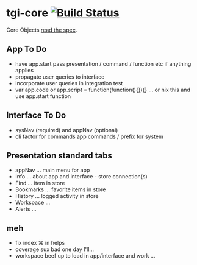 # tgi-core [![Build Status](https://travis-ci.org/tgi-io/tgi-core.svg?branch=master)](https://travis-ci.org/tgi-io/tgi-core)

Core Objects [read the spec](spec/README.md).

App To Do
---
- have app.start pass presentation / command / function etc if anything applies
- propagate user queries to interface
- incorporate user queries in integration test
- var app.code or app.script = function(function(){}){} ... or nix this and use app.start function

Interface To Do
---
- sysNav (required) and appNav (optional)
- cli factor for commands app commands / prefix for system

Presentation standard tabs
---
- appNav ... main menu for app
- Info ... about app and interface - store connection(s)
- Find ... item in store
- Bookmarks ... favorite items in store
- History ... logged activity in store
- Workspace ...
- Alerts ...

meh
---
- fix index ⌘ in helps
- coverage sux bad one day I'll...
- workspace beef up to load in app/interface and work ...

